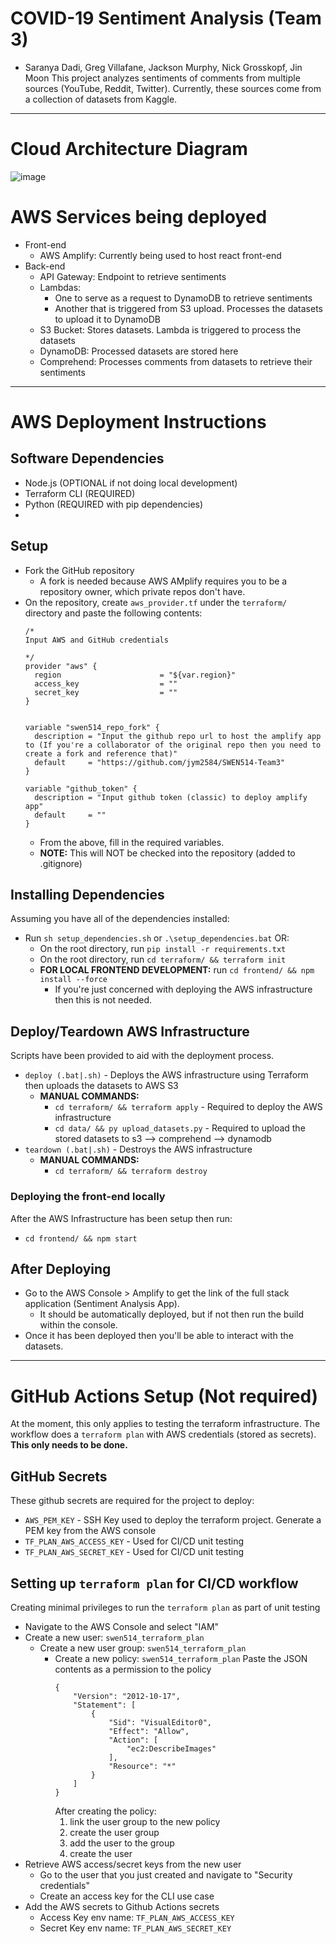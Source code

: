 # COVID-19 Sentiment Analysis (Team 3)
- Saranya Dadi, Greg Villafane, Jackson Murphy, Nick Grosskopf, Jin Moon
This project analyzes sentiments of comments from multiple sources (YouTube, Reddit, Twitter). Currently, these sources come from a collection of datasets from Kaggle.

------------------------------------------------------------------

# Cloud Architecture Diagram
![image](https://github.com/jym2584/SWEN514-Team3/assets/67706639/521b4a72-9b17-487c-83f0-a2a8341443f4)

# AWS Services being deployed

- Front-end
  - AWS Amplify: Currently being used to host react front-end 
- Back-end
  - API Gateway: Endpoint to retrieve sentiments
  - Lambdas:
    - One to serve as a request to DynamoDB to retrieve sentiments
    - Another that is triggered from S3 upload. Processes the datasets to upload it to DynamoDB
  - S3 Bucket: Stores datasets. Lambda is triggered to process the datasets
  - DynamoDB: Processed datasets are stored here
  - Comprehend: Processes comments from datasets to retrieve their sentiments

------------------------------------------------------------------

# AWS Deployment Instructions
## Software Dependencies
- Node.js (OPTIONAL if not doing local development)
- Terraform CLI (REQUIRED)
- Python (REQUIRED with pip dependencies)
- 
## Setup
- Fork the GitHub repository
  - A fork is needed because AWS AMplify requires you to be a repository owner, which private repos don't have.
- On the repository, create `aws_provider.tf` under the `terraform/` directory and paste the following contents:
  ```
  /*
  Input AWS and GitHub credentials
  
  */
  provider "aws" {
    region                      = "${var.region}"
    access_key                  = ""
    secret_key                  = ""
  }
  
  
  variable "swen514_repo_fork" {
    description = "Input the github repo url to host the amplify app to (If you're a collaborator of the original repo then you need to create a fork and reference that)"
    default     = "https://github.com/jym2584/SWEN514-Team3"
  }
  
  variable "github_token" {
    description = "Input github token (classic) to deploy amplify app"
    default     = ""
  }
  ```
    - From the above, fill in the required variables.
    - **NOTE:** This will NOT be checked into the repository (added to .gitignore)

## Installing Dependencies
Assuming you have all of the dependencies installed:
- Run `sh setup_dependencies.sh` or `.\setup_dependencies.bat` OR:
  - On the root directory, run `pip install -r requirements.txt`
  - On the root directory, run `cd terraform/ && terraform init`
  - **FOR LOCAL FRONTEND DEVELOPMENT:** run `cd frontend/ && npm install --force`
    - If you're just concerned with deploying the AWS infrastructure then this is not needed.

## Deploy/Teardown AWS Infrastructure
Scripts have been provided to aid with the deployment process.
- `deploy (.bat|.sh)` - Deploys the AWS infrastructure using Terraform then uploads the datasets to AWS S3
  - **MANUAL COMMANDS:**
    - `cd terraform/ && terraform apply` - Required to deploy the AWS infrastructure
    - `cd data/ && py upload_datasets.py` - Required to upload the stored datasets to s3 --> comprehend --> dynamodb
- `teardown (.bat|.sh)` - Destroys the AWS infrastructure
  - **MANUAL COMMANDS:**
    - `cd terraform/ && terraform destroy`

### Deploying the front-end locally
After the AWS Infrastructure has been setup then run:
- `cd frontend/ && npm start`

## After Deploying
- Go to the AWS Console > Amplify to get the link of the full stack application (Sentiment Analysis App).
  - It should be automatically deployed, but if not then run the build within the console.
- Once it has been deployed then you'll be able to interact with the datasets.

------------------------------------------------------------------
# GitHub Actions Setup (Not required)
At the moment, this only applies to testing the terraform infrastructure. The workflow does a `terraform plan` with AWS credentials (stored as secrets).  **This only needs to be done.**

## GitHub Secrets

These github secrets are required for the project to deploy:

- `AWS_PEM_KEY` - SSH Key used to deploy the terraform project. Generate a PEM key from the AWS console
- `TF_PLAN_AWS_ACCESS_KEY` - Used for CI/CD unit testing
- `TF_PLAN_AWS_SECRET_KEY` - Used for CI/CD unit testing

## Setting up `terraform plan` for CI/CD workflow

Creating minimal privileges to run the `terraform plan` as part of unit testing

- Navigate to the AWS Console and select "IAM"
- Create a new user: `swen514_terraform_plan`
  - Create a new user group: `swen514_terraform_plan`
    - Create a new policy: `swen514_terraform_plan`
      Paste the JSON contents as a permission to the policy
      ```
      {
          "Version": "2012-10-17",
          "Statement": [
              {
                  "Sid": "VisualEditor0",
                  "Effect": "Allow",
                  "Action": [
                      "ec2:DescribeImages"
                  ],
                  "Resource": "*"
              }
          ]
      }
      ```
      After creating the policy:
      1. link the user group to the new policy
      2. create the user group
      3. add the user to the group
      4. create the user
- Retrieve AWS access/secret keys from the new user
  - Go to the user that you just created and navigate to "Security credentials"
  - Create an access key for the CLI use case
- Add the AWS secrets to Github Actions secrets
  - Access Key env name: `TF_PLAN_AWS_ACCESS_KEY`
  - Secret Key env name: `TF_PLAN_AWS_SECRET_KEY`
